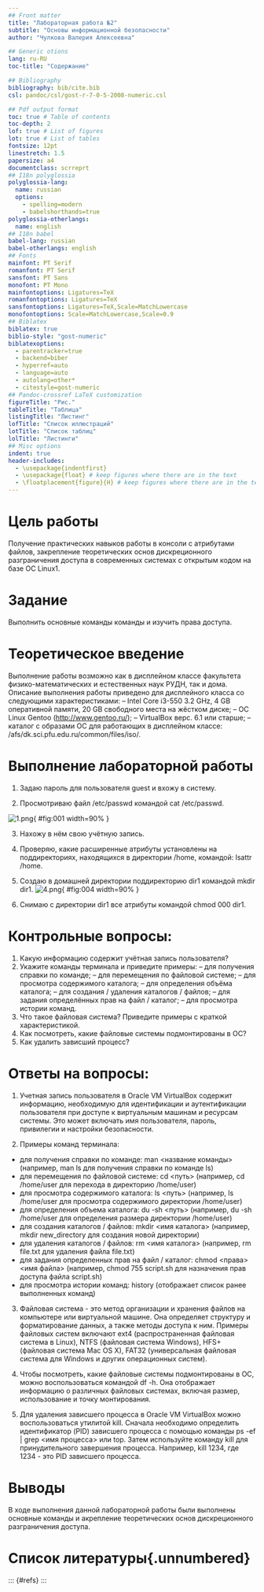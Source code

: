 ```yaml
---
## Front matter
title: "Лабораторная работа №2"
subtitle: "Основы информационной безопасности"
author: "Чулкова Валерия Алексеевна"

## Generic otions
lang: ru-RU
toc-title: "Содержание"

## Bibliography
bibliography: bib/cite.bib
csl: pandoc/csl/gost-r-7-0-5-2008-numeric.csl

## Pdf output format
toc: true # Table of contents
toc-depth: 2
lof: true # List of figures
lot: true # List of tables
fontsize: 12pt
linestretch: 1.5
papersize: a4
documentclass: scrreprt
## I18n polyglossia
polyglossia-lang:
  name: russian
  options:
	- spelling=modern
	- babelshorthands=true
polyglossia-otherlangs:
  name: english
## I18n babel
babel-lang: russian
babel-otherlangs: english
## Fonts
mainfont: PT Serif
romanfont: PT Serif
sansfont: PT Sans
monofont: PT Mono
mainfontoptions: Ligatures=TeX
romanfontoptions: Ligatures=TeX
sansfontoptions: Ligatures=TeX,Scale=MatchLowercase
monofontoptions: Scale=MatchLowercase,Scale=0.9
## Biblatex
biblatex: true
biblio-style: "gost-numeric"
biblatexoptions:
  - parentracker=true
  - backend=biber
  - hyperref=auto
  - language=auto
  - autolang=other*
  - citestyle=gost-numeric
## Pandoc-crossref LaTeX customization
figureTitle: "Рис."
tableTitle: "Таблица"
listingTitle: "Листинг"
lofTitle: "Список иллюстраций"
lotTitle: "Список таблиц"
lolTitle: "Листинги"
## Misc options
indent: true
header-includes:
  - \usepackage{indentfirst}
  - \usepackage{float} # keep figures where there are in the text
  - \floatplacement{figure}{H} # keep figures where there are in the text
---
```


# Цель работы

Получение практических навыков работы в консоли с атрибутами файлов, закрепление теоретических основ дискреционного разграничения доступа в современных системах с открытым кодом на базе ОС Linux1.

# Задание

Выполнить основные команды команды и изучить права доступа.

# Теоретическое введение

Выполнение работы возможно как в дисплейном классе факультета
физико-математических и естественных наук РУДН, так и дома. Описание
выполнения работы приведено для дисплейного класса со следующими характеристиками:
– Intel Core i3-550 3.2 GHz, 4 GB оперативной памяти, 20 GB свободного
места на жёстком диске;
– ОС Linux Gentoo (http://www.gentoo.ru/);
– VirtualBox верс. 6.1 или старше;
– каталог с образами ОС для работающих в дисплейном классе:
/afs/dk.sci.pfu.edu.ru/common/files/iso/.

# Выполнение лабораторной работы 

1. Задаю пароль для пользователя guest и вхожу в систему.

2. Просмотриваю файл /etc/passwd командой
cat /etc/passwd.

![1.png](image/1.png){ #fig:001 width=90% }

3. Нахожу в нём свою учётную запись.

4. Проверяю, какие расширенные атрибуты установлены на поддиректориях, находящихся в директории /home, командой:
lsattr /home.

5. Создаю в домашней директории поддиректорию dir1 командой
mkdir dir1.
![4.png](image/4.png){ #fig:004 width=90% }

6. Снимаю с директории dir1 все атрибуты командой
chmod 000 dir1.


# Контрольные вопросы:

1. Какую информацию содержит учётная запись пользователя?
2. Укажите команды терминала и приведите примеры:
– для получения справки по команде;
– для перемещения по файловой системе;
– для просмотра содержимого каталога;
– для определения объёма каталога;
– для создания / удаления каталогов / файлов;
– для задания определённых прав на файл / каталог;
– для просмотра истории команд.
3. Что такое файловая система? Приведите примеры с краткой характеристикой.
4. Как посмотреть, какие файловые системы подмонтированы в ОС?
5. Как удалить зависший процесс?

# Ответы на вопросы:

1. Учетная запись пользователя в Oracle VM VirtualBox содержит информацию, необходимую для идентификации и аутентификации пользователя при доступе к виртуальным машинам и ресурсам системы. Это может включать имя пользователя, пароль, привилегии и настройки безопасности.

2. Примеры команд терминала:
- для получения справки по команде: man <название команды> (например, man ls для получения справки по команде ls)
- для перемещения по файловой системе: cd <путь> (например, cd /home/user для перехода в директорию /home/user)
- для просмотра содержимого каталога: ls <путь> (например, ls /home/user для просмотра содержимого директории /home/user)
- для определения объема каталога: du -sh <путь> (например, du -sh /home/user для определения размера директории /home/user)
- для создания каталогов / файлов: mkdir <имя каталога> (например, mkdir new_directory для создания новой директории)
- для удаления каталогов / файлов: rm <имя каталога> (например, rm file.txt для удаления файла file.txt)
- для задания определенных прав на файл / каталог: chmod <права> <имя файла> (например, chmod 755 script.sh для назначения прав доступа файла script.sh)
- для просмотра истории команд: history (отображает список ранее выполненных команд)

3. Файловая система - это метод организации и хранения файлов на компьютере или виртуальной машине. Она определяет структуру и форматирование данных, а также методы доступа к ним. Примеры файловых систем включают ext4 (распространенная файловая система в Linux), NTFS (файловая система Windows), HFS+ (файловая система Mac OS X), FAT32 (универсальная файловая система для Windows и других операционных систем).

4. Чтобы посмотреть, какие файловые системы подмонтированы в ОС, можно воспользоваться командой df -h. Она отображает информацию о различных файловых системах, включая размер, использование и точку монтирования.

5. Для удаления зависшего процесса в Oracle VM VirtualBox можно воспользоваться утилитой kill. Сначала необходимо определить идентификатор (PID) зависшего процесса с помощью команды ps -ef | grep <имя процесса> или top. Затем используйте команду kill <PID> для принудительного завершения процесса. Например, kill 1234, где 1234 - это PID зависшего процесса.

# Выводы

В ходе выполнения данной лабораторной работы были выполнены основные команды и акрепление теоретических основ дискреционного разграничения доступа.

# Список литературы{.unnumbered}

::: {#refs}
:::
